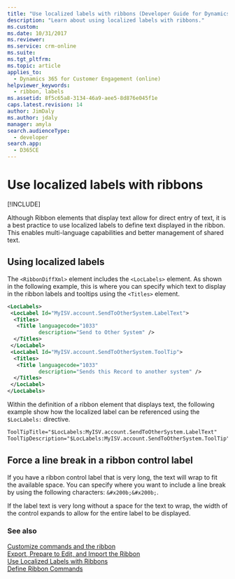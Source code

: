```yaml
---
title: "Use localized labels with ribbons (Developer Guide for Dynamics 365 for Customer Engagement) | MicrosoftDocs"
description: "Learn about using localized labels with ribbons."
ms.custom: 
ms.date: 10/31/2017
ms.reviewer: 
ms.service: crm-online
ms.suite: 
ms.tgt_pltfrm: 
ms.topic: article
applies_to: 
  - Dynamics 365 for Customer Engagement (online)
helpviewer_keywords: 
  - ribbon, labels
ms.assetid: 8f5c65a8-3134-46a9-aee5-8d876e045f1e
caps.latest.revision: 14
author: JimDaly
ms.author: jdaly
manager: amyla
search.audienceType: 
  - developer
search.app: 
  - D365CE
---
```

# Use localized labels with ribbons

[!INCLUDE[](../../includes/cc_applies_to_update_9_0_0.md)]

Although Ribbon elements that display text allow for direct entry of text, it is a best practice to use localized labels to define text displayed in the ribbon. This enables multi-language capabilities and better management of shared text.  
  
## Using localized labels  
 The `<RibbonDiffXml>` element includes the `<LocLabels>` element. 
 As shown in the following example, this is where you can specify which text to display in the ribbon labels and tooltips using the `<Titles>` element.  
  
```xml  
<LocLabels>  
 <LocLabel Id="MyISV.account.SendToOtherSystem.LabelText">  
  <Titles>  
   <Title languagecode="1033"  
          description="Send to Other System" />  
  </Titles>  
 </LocLabel>  
 <LocLabel Id="MyISV.account.SendToOtherSystem.ToolTip">  
  <Titles>  
   <Title languagecode="1033"  
          description="Sends this Record to another system" />  
  </Titles>  
 </LocLabel>  
</LocLabels>  
```  
  
 Within the definition of a ribbon element that displays text, the following example show how the localized label can be referenced using the `$LocLabels:` directive.  
  
```xml  
ToolTipTitle="$LocLabels:MyISV.account.SendToOtherSystem.LabelText"  
ToolTipDescription="$LocLabels:MyISV.account.SendToOtherSystem.ToolTip"  
```  
  
## Force a line break in a ribbon control label  
 If you have a ribbon control label that is very long, the text will wrap to fit the available space. You can specify where you want to include a line break by using the following characters: `&#x200b;&#x200b;`.  
  
 If the label text is very long without a space for the text to wrap, the width of the control expands to allow for the entire label to be displayed.  
  
### See also  
 [Customize commands and the ribbon](customize-commands-ribbon.md)   
 [Export, Prepare to Edit, and Import the Ribbon](export-prepare-edit-import-ribbon.md)   
 [Use Localized Labels with Ribbons](use-localized-labels-ribbons.md)   
 [Define Ribbon Commands](define-ribbon-commands.md)
